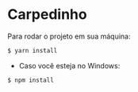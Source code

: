 # Carpedinho

Para rodar o projeto em sua máquina: 

```sh
$ yarn install
```

* Caso você esteja no Windows:

```sh
$ npm install
```

